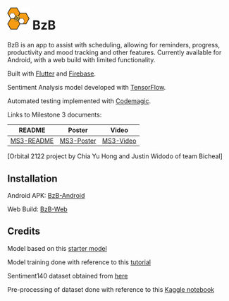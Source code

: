# <img src=beecheal/assets/BzB.png width="50" height="50"> BzB
BzB is an app to assist with scheduling, allowing for reminders, progress, productivity and mood tracking and other features. Currently available for Android, with a web build with limited functionality.

Built with [Flutter](https://flutter.dev/) and [Firebase](https://firebase.google.com/). 

Sentiment Analysis model developed with [TensorFlow](https://www.tensorflow.org/).

Automated testing implemented with [Codemagic](https://codemagic.io/start/).

Links to Milestone 3 documents:

| README  | Poster | Video |
| ------------- | ------------- | ------------- |
| [MS3-README](https://drive.google.com/file/d/1mWCoG5laH4i3uQJNUXchNByuFfC8ty6P/view?usp=sharing)  | [MS3-Poster](url)  | [MS3-Video](url)  |

[Orbital 2122 project by Chia Yu Hong and Justin Widodo of team Bicheal]

## Installation
Android APK:
[BzB-Android](https://drive.google.com/file/d/1yqmhnQjrQMEQiY4nDI5l6gU06oXCGOyr/view?usp=sharing)

Web Build:
[BzB-Web](https://beecheal-17e08.web.app)

## Credits
Model based on this [starter model](https://www.tensorflow.org/lite/examples/text_classification/overview)

Model training done with reference to this [tutorial](https://www.tensorflow.org/lite/models/modify/model_maker/text_classification)

Sentiment140 dataset obtained from [here](https://www.kaggle.com/datasets/kazanova/sentiment140)

Pre-processing of dataset done with reference to this [Kaggle notebook](https://www.kaggle.com/code/paoloripamonti/twitter-sentiment-analysis/notebook)
